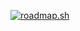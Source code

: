 <a href="https://roadmap.sh"><img src="https://roadmap.sh/card/wide/67148fdd791f57dd6006cc47?variant=dark&roadmaps=backend" alt="roadmap.sh"/></a>
